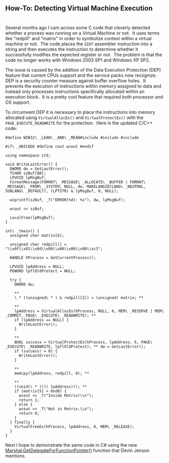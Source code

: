## How-To: Detecting Virtual Machine Execution 
#
Several months ago I cam across some C code that cleverly detected whether a process was running on a Virtual Machine or not.  It uses terms like "redpill" and "matrix" in order to symbolize context within a virtual machine or not.  The code places the ``` SIDT ``` assembler instruction into a string and then executes the instruction to determine whether it successfully modifies the expected register or not.  The problem is that the code no longer works with Windows 2003 SP1 and Windows XP SP2.

The issue is caused by the addition of the Data Execution Protection (DEP) feature that current CPUs support and the service packs now recognize.  DEP is a security counter measure against buffer overflow holes.  It prevents the execution of instructions within memory assigned to data and instead only processes instructions specifically allocated within an execution block.  It is a pretty cool feature that required both processor and OS support.

To circumvent DEP it is necessary to place the instructions into memory allocated using ``` VirtualAllocEx() ``` and ``` VirtualProtectEx() ``` with the ``` PAGE_EXECUTE_READWRITE ``` for the protection.  Here is the updated C/C++ code:

```clike
#define WIN32\ _LEAN\ _AND\ _MEAN#include #include #include

#if\ _UNICODE #define cout wcout #endif

using namespace std;

void WriteLastError() {
  DWORD dw = GetLastError();
  TCHAR szBuf[80];
  LPVOID lpMsgBuf;
  FormatMessage(FORMAT\ _MESSAGE\ _ALLOCATE\ _BUFFER | FORMAT\ _MESSAGE\ _FROM\ _SYSTEM, NULL, dw, MAKELANGID(LANG\ _NEUTRAL, SUBLANG\ _DEFAULT), (LPTSTR) & lpMsgBuf, 0, NULL);

  wsprintf(szBuf, _T("ERROR(%d): %s"), dw, lpMsgBuf);

  wcout << szBuf;

  LocalFree(lpMsgBuf);
}

int\ _tmain() {
  unsigned char matrix[6];

  unsigned char redpill[] = "\\x0f\\x01\\x0d\\x00\\x00\\x00\\x00\\xc3";

  HANDLE hProcess = GetCurrentProcess();

  LPVOID lpAddress = NULL;
  PDWORD lpflOldProtect = NULL;

  try {
    DWORD dw;

    **
    \ * ((unsigned\ * ) & redpill[3]) = (unsigned) matrix; **

    **
    lpAddress = VirtualAllocEx(hProcess, NULL, 6, MEM\ _RESERVE | MEM\ _COMMIT, PAGE\ _EXECUTE\ _READWRITE); **
    if (lpAddress == NULL) {
      WriteLastError();
    }

    **
    BOOL success = VirtualProtectEx(hProcess, lpAddress, 6, PAGE\ _EXECUTE\ _READWRITE, lpflOldProtect); ** dw = GetLastError();
    if (success! = 0) {
      WriteLastError();
    }

    **
    memcpy(lpAddress, redpill, 8); **

    **
    ((void(\ * )()) lpAddress)(); **
    if (matrix[5] > 0xd0) {
      wcout << _T("Inside Matrix!\\n");
      return 1;
    } else {
      wcout << _T("Not in Matrix.\\n");
      return 0;
    }
  } finally {
    VirtualFreeEx(hProcess, lpAddress, 0, MEM\ _RELEASE);
  }
}
```

Next I hope to demonstrate the same code in C# using the new [Marshal.GetDelegateForFunctionPointer()](https://msdn2.microsoft.com/library/zdx6dyyh(en-us,vs.80).aspx) function that Devin Jenson mentions.
